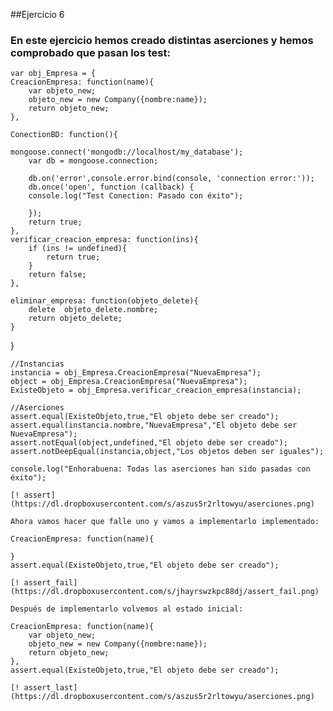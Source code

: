 ##Ejercicio 6
### En este ejercicio hemos creado distintas aserciones y hemos comprobado que pasan los test:
	
	var obj_Empresa = {
	CreacionEmpresa: function(name){
		var objeto_new;
		objeto_new = new Company({nombre:name});
		return objeto_new;
	},

	ConectionBD: function(){
		
	mongoose.connect('mongodb://localhost/my_database');
		var db = mongoose.connection;
		
		db.on('error',console.error.bind(console, 'connection error:'));	
		db.once('open', function (callback) {
		console.log("Test Conection: Pasado con éxito");
			
		});
		return true;
	},
	verificar_creacion_empresa: function(ins){
		if (ins != undefined){
			return true;
		}
		return false;
	},
	
	eliminar_empresa: function(objeto_delete){
		delete  objeto_delete.nombre;
		return objeto_delete;
	}
}


	//Instancias
	instancia = obj_Empresa.CreacionEmpresa("NuevaEmpresa");
	object = obj_Empresa.CreacionEmpresa("NuevaEmpresa");
	ExisteObjeto = obj_Empresa.verificar_creacion_empresa(instancia);

	//Aserciones
	assert.equal(ExisteObjeto,true,"El objeto debe ser creado");
	assert.equal(instancia.nombre,"NuevaEmpresa","El objeto debe ser NuevaEmpresa");
	assert.notEqual(object,undefined,"El objeto debe ser creado");
	assert.notDeepEqual(instancia,object,"Los objetos deben ser iguales");

	console.log("Enhorabuena: Todas las aserciones han sido pasadas con éxito");
	
	[! assert](https://dl.dropboxusercontent.com/s/aszus5r2rltowyu/aserciones.png)
	
	Ahora vamos hacer que falle uno y vamos a implementarlo implementado:
	
	CreacionEmpresa: function(name){
		
	}
	assert.equal(ExisteObjeto,true,"El objeto debe ser creado");
	
	[! assert_fail](https://dl.dropboxusercontent.com/s/jhayrswzkpc88dj/assert_fail.png)
	
	Después de implementarlo volvemos al estado inicial:
	
	CreacionEmpresa: function(name){
		var objeto_new;
		objeto_new = new Company({nombre:name});
		return objeto_new;
	},
	assert.equal(ExisteObjeto,true,"El objeto debe ser creado");
	
	[! assert_last](https://dl.dropboxusercontent.com/s/aszus5r2rltowyu/aserciones.png)
	
	
	
